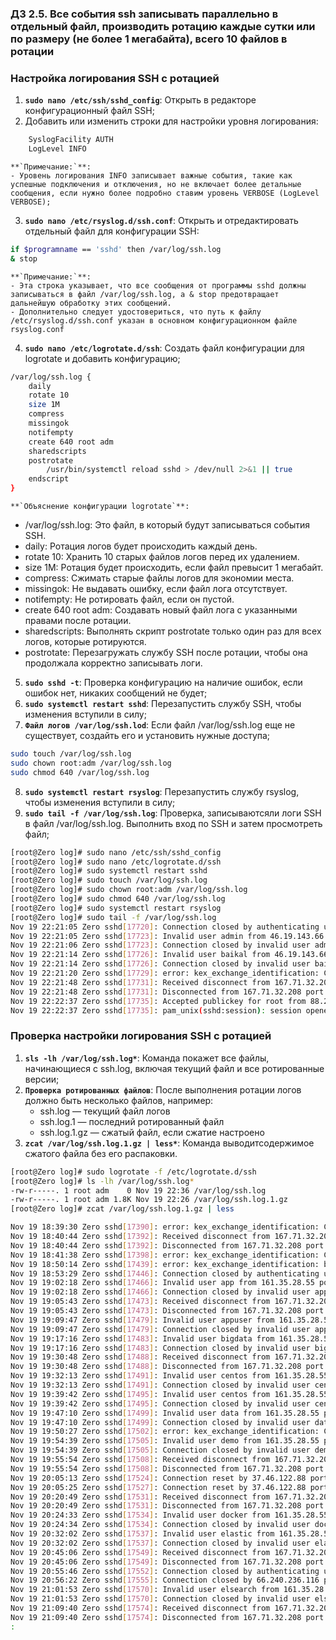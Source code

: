 ### Д3 2.5. Все события ssh записывать параллельно в отдельный файл, производить ротацию каждые сутки или по размеру (не более 1 мегабайта), всего 10 файлов в ротации

### Настройка логирования SSH с ротацией

1. **`sudo nano /etc/ssh/sshd_config`**: Открыть в редакторе конфигурационный файл SSH; 
2. Добавить или изменить строки для настройки уровня логирования:
```bash
	SyslogFacility AUTH
	LogLevel INFO 
```
	**`Примечание:`**:
	- Уровень логирования INFO записывает важные события, такие как успешные подключения и отключения, но не включает более детальные сообщения, если нужно более подробно ставим уровень VERBOSE (LogLevel VERBOSE);
3. **`sudo nano /etc/rsyslog.d/ssh.conf`**: Открыть и отредактировать отдельный файл для конфигурации SSH:
```bash
if $programname == 'sshd' then /var/log/ssh.log
& stop
```
	**`Примечание:`**:
	- Эта строка указывает, что все сообщения от программы sshd должны записываться в файл /var/log/ssh.log, а & stop предотвращает дальнейшую обработку этих сообщений.
	- Дополнительно следует удостовериться, что путь к файлу /etc/rsyslog.d/ssh.conf указан в основном конфигурационном файле rsyslog.conf

4. **`sudo nano /etc/logrotate.d/ssh`**: Создать файл конфигурации для logrotate и добавить конфигурацию; 
```bash
/var/log/ssh.log {
    daily
    rotate 10
    size 1M
    compress
    missingok
    notifempty
    create 640 root adm
    sharedscripts
    postrotate
        /usr/bin/systemctl reload sshd > /dev/null 2>&1 || true
    endscript
}
```
	**`Объяснение конфигурации logrotate`**:
- /var/log/ssh.log: Это файл, в который будут записываться события SSH. 
- daily: Ротация логов будет происходить каждый день.
- rotate 10: Хранить 10 старых файлов логов перед их удалением.
- size 1M: Ротация будет происходить, если файл превысит 1 мегабайт.
- compress: Сжимать старые файлы логов для экономии места.
- missingok: Не выдавать ошибку, если файл лога отсутствует.
- notifempty: Не ротировать файл, если он пустой.
- create 640 root adm: Создавать новый файл лога с указанными правами после ротации.
- sharedscripts: Выполнять скрипт postrotate только один раз для всех логов, которые ротируются.
- postrotate: Перезагружать службу SSH после ротации, чтобы она продолжала корректно записывать логи.
5. **`sudo sshd -t`**: Проверка конфигурацию на наличие ошибок, если ошибок нет, никаких сообщений не будет; 
6. **`sudo systemctl restart sshd`**: Перезапустить службу SSH, чтобы изменения вступили в силу; 
7. **`Файл логов /var/log/ssh.lod`**: Если файл /var/log/ssh.log еще не существует, создайть его и установить нужные доступа; 
```bash
sudo touch /var/log/ssh.log
sudo chown root:adm /var/log/ssh.log
sudo chmod 640 /var/log/ssh.log
```
8. **`sudo systemctl restart rsyslog`**: Перезапустить службу rsyslog, чтобы изменения вступили в силу; 
9. **`sudo tail -f /var/log/ssh.log`**: Проверка, записываютсяли логи SSH в файл /var/log/ssh.log. Выполнить вход по SSH и затем просмотреть файл;

```bash
[root@Zero log]# sudo nano /etc/ssh/sshd_config
[root@Zero log]# sudo nano /etc/logrotate.d/ssh
[root@Zero log]# sudo systemctl restart sshd
[root@Zero log]# sudo touch /var/log/ssh.log
[root@Zero log]# sudo chown root:adm /var/log/ssh.log
[root@Zero log]# sudo chmod 640 /var/log/ssh.log
[root@Zero log]# sudo systemctl restart rsyslog
[root@Zero log]# sudo tail -f /var/log/ssh.log
Nov 19 22:21:05 Zero sshd[17720]: Connection closed by authenticating user root 46.19.143.66 port 59388 [preauth]
Nov 19 22:21:05 Zero sshd[17723]: Invalid user admin from 46.19.143.66 port 59400
Nov 19 22:21:06 Zero sshd[17723]: Connection closed by invalid user admin 46.19.143.66 port 59400 [preauth]
Nov 19 22:21:14 Zero sshd[17726]: Invalid user baikal from 46.19.143.66 port 59408
Nov 19 22:21:14 Zero sshd[17726]: Connection closed by invalid user baikal 46.19.143.66 port 59408 [preauth]
Nov 19 22:21:20 Zero sshd[17729]: error: kex_exchange_identification: Connection closed by remote host
Nov 19 22:21:48 Zero sshd[17731]: Received disconnect from 167.71.32.208 port 46164:11: Bye Bye [preauth]
Nov 19 22:21:48 Zero sshd[17731]: Disconnected from 167.71.32.208 port 46164 [preauth]
Nov 19 22:22:37 Zero sshd[17735]: Accepted publickey for root from 88.201.181.66 port 56385 ssh2: RSA SHA256:dFeG+pNnJlStaUuNPWAsVf1PNscMpq1/ThjpmzLqRoQ
Nov 19 22:22:37 Zero sshd[17735]: pam_unix(sshd:session): session opened for user root by (uid=0)
```

### Проверка настройки логирования SSH с ротацией

1. **`sls -lh /var/log/ssh.log*`**: Команда покажет все файлы, начинающиеся с ssh.log, включая текущий файл и все ротированные версии; 
2. **`Проверка ротированных файлов`**: После выполнения ротации логов должно быть несколько файлов, например:
	- ssh.log — текущий файл логов
	- ssh.log.1 — последний ротированный файл
	- ssh.log.1.gz — сжатый файл, если сжатие настроено
3. **`zcat /var/log/ssh.log.1.gz | less*`**: Команда выводитсодержимое сжатого файла без его распаковки.

```bash
[root@Zero log]# sudo logrotate -f /etc/logrotate.d/ssh
[root@Zero log]# ls -lh /var/log/ssh.log*
-rw-r-----. 1 root adm    0 Nov 19 22:36 /var/log/ssh.log
-rw-r-----. 1 root adm 1.8K Nov 19 22:26 /var/log/ssh.log.1.gz
[root@Zero log]# zcat /var/log/ssh.log.1.gz | less

Nov 19 18:39:30 Zero sshd[17390]: error: kex_exchange_identification: Connection closed by remote host
Nov 19 18:40:44 Zero sshd[17392]: Received disconnect from 167.71.32.208 port 59366:11: Bye Bye [preauth]
Nov 19 18:40:44 Zero sshd[17392]: Disconnected from 167.71.32.208 port 59366 [preauth]
Nov 19 18:41:38 Zero sshd[17398]: error: kex_exchange_identification: Connection closed by remote host
Nov 19 18:50:14 Zero sshd[17439]: error: kex_exchange_identification: banner line contains invalid characters
Nov 19 18:53:29 Zero sshd[17446]: Connection closed by authenticating user root 139.19.117.129 port 32852 [preauth]
Nov 19 19:02:18 Zero sshd[17466]: Invalid user app from 161.35.28.55 port 38310
Nov 19 19:02:18 Zero sshd[17466]: Connection closed by invalid user app 161.35.28.55 port 38310 [preauth]
Nov 19 19:05:43 Zero sshd[17473]: Received disconnect from 167.71.32.208 port 57916:11: Bye Bye [preauth]
Nov 19 19:05:43 Zero sshd[17473]: Disconnected from 167.71.32.208 port 57916 [preauth]
Nov 19 19:09:47 Zero sshd[17479]: Invalid user appuser from 161.35.28.55 port 34102
Nov 19 19:09:47 Zero sshd[17479]: Connection closed by invalid user appuser 161.35.28.55 port 34102 [preauth]
Nov 19 19:17:16 Zero sshd[17483]: Invalid user bigdata from 161.35.28.55 port 54990
Nov 19 19:17:16 Zero sshd[17483]: Connection closed by invalid user bigdata 161.35.28.55 port 54990 [preauth]
Nov 19 19:30:48 Zero sshd[17488]: Received disconnect from 167.71.32.208 port 56486:11: Bye Bye [preauth]
Nov 19 19:30:48 Zero sshd[17488]: Disconnected from 167.71.32.208 port 56486 [preauth]
Nov 19 19:32:13 Zero sshd[17491]: Invalid user centos from 161.35.28.55 port 57962
Nov 19 19:32:13 Zero sshd[17491]: Connection closed by invalid user centos 161.35.28.55 port 57962 [preauth]
Nov 19 19:39:42 Zero sshd[17495]: Invalid user centos from 161.35.28.55 port 40766
Nov 19 19:39:42 Zero sshd[17495]: Connection closed by invalid user centos 161.35.28.55 port 40766 [preauth]
Nov 19 19:47:10 Zero sshd[17499]: Invalid user data from 161.35.28.55 port 51604
Nov 19 19:47:10 Zero sshd[17499]: Connection closed by invalid user data 161.35.28.55 port 51604 [preauth]
Nov 19 19:50:27 Zero sshd[17502]: error: kex_exchange_identification: Connection closed by remote host
Nov 19 19:54:39 Zero sshd[17505]: Invalid user demo from 161.35.28.55 port 37284
Nov 19 19:54:39 Zero sshd[17505]: Connection closed by invalid user demo 161.35.28.55 port 37284 [preauth]
Nov 19 19:55:54 Zero sshd[17508]: Received disconnect from 167.71.32.208 port 54970:11: Bye Bye [preauth]
Nov 19 19:55:54 Zero sshd[17508]: Disconnected from 167.71.32.208 port 54970 [preauth]
Nov 19 20:05:13 Zero sshd[17524]: Connection reset by 37.46.122.88 port 5126 [preauth]
Nov 19 20:05:25 Zero sshd[17527]: Connection reset by 37.46.122.88 port 2512 [preauth]
Nov 19 20:20:49 Zero sshd[17531]: Received disconnect from 167.71.32.208 port 53476:11: Bye Bye [preauth]
Nov 19 20:20:49 Zero sshd[17531]: Disconnected from 167.71.32.208 port 53476 [preauth]
Nov 19 20:24:33 Zero sshd[17534]: Invalid user docker from 161.35.28.55 port 56490
Nov 19 20:24:34 Zero sshd[17534]: Connection closed by invalid user docker 161.35.28.55 port 56490 [preauth]
Nov 19 20:32:02 Zero sshd[17537]: Invalid user elastic from 161.35.28.55 port 40636
Nov 19 20:32:02 Zero sshd[17537]: Connection closed by invalid user elastic 161.35.28.55 port 40636 [preauth]
Nov 19 20:45:06 Zero sshd[17549]: Received disconnect from 167.71.32.208 port 52014:11: Bye Bye [preauth]
Nov 19 20:45:06 Zero sshd[17549]: Disconnected from 167.71.32.208 port 52014 [preauth]
Nov 19 20:55:46 Zero sshd[17552]: Connection closed by authenticating user root 139.19.117.129 port 55354 [preauth]
Nov 19 20:56:22 Zero sshd[17555]: Connection closed by 66.240.236.116 port 48040 [preauth]
Nov 19 21:01:53 Zero sshd[17570]: Invalid user elsearch from 161.35.28.55 port 44870
Nov 19 21:01:53 Zero sshd[17570]: Connection closed by invalid user elsearch 161.35.28.55 port 44870 [preauth]
Nov 19 21:09:40 Zero sshd[17574]: Received disconnect from 167.71.32.208 port 50520:11: Bye Bye [preauth]
Nov 19 21:09:40 Zero sshd[17574]: Disconnected from 167.71.32.208 port 50520 [preauth]
:
```